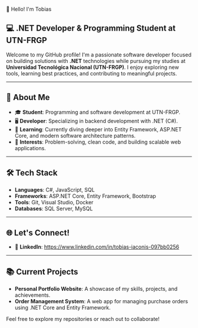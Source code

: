 
👋 Hello! I'm Tobias   
## 💻 .NET Developer & Programming Student at UTN-FRGP

Welcome to my GitHub profile! I'm a passionate software developer focused on building solutions with **.NET** technologies while pursuing my studies at **Universidad Tecnológica Nacional (UTN-FRGP)**. I enjoy exploring new tools, learning best practices, and contributing to meaningful projects.

---

## 🌟 About Me
- 🎓 **Student**: Programming and software development at UTN-FRGP.
- 🖥️ **Developer**: Specializing in backend development with .NET (C#).
- 🌱 **Learning**: Currently diving deeper into Entity Framework, ASP.NET Core, and modern software architecture patterns.
- 🤔 **Interests**: Problem-solving, clean code, and building scalable web applications.


---

## 🛠️ Tech Stack
- **Languages**: C#, JavaScript, SQL  
- **Frameworks**: ASP.NET Core, Entity Framework, Bootstrap  
- **Tools**: Git, Visual Studio, Docker  
- **Databases**: SQL Server, MySQL  

---

## 🌐 Let's Connect!
- 💼 **LinkedIn**: https://www.linkedin.com/in/tobias-iaconis-097bb0256

---

## 📚 Current Projects
- **Personal Portfolio Website**: A showcase of my skills, projects, and achievements.  
- **Order Management System**: A web app for managing purchase orders using .NET Core and Entity Framework.

Feel free to explore my repositories or reach out to collaborate!


